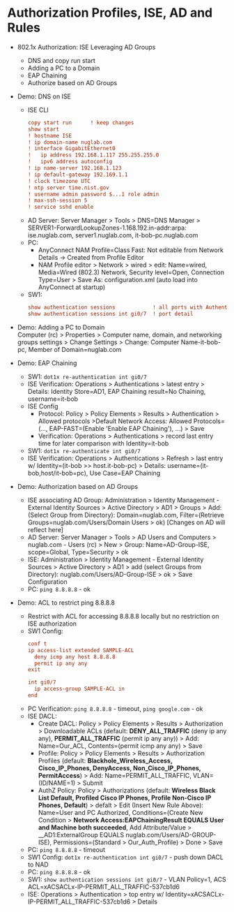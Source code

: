 # Authorization Profiles, ISE, AD and Rules

+ 802.1x Authorization: ISE Leveraging AD Groups
    + DNS and copy run start
    + Adding a PC to a Domain
    + EAP Chaining
    + Authorize based on AD Groups

+ Demo: DNS on ISE
    + ISE CLI
        ```cfg
        copy start run      ! keep changes
        show start
        ! hostname ISE
        ! ip domain-name nuglab.com
        ! interface GigabitEthernet0
        !   ip address 192.168.1.117 255.255.255.0
        !   ipv6 address autoconfig
        ! ip name-server 192.168.1.123
        ! ip default-gateway 192.169.1.1
        ! clock timezone UTC
        ! ntp server time.nist.gov
        ! username admin password $...1 role admin
        ! max-ssh-session 5
        ! service sshd enable
        ```
    + AD Server: Server Manager > Tools > DNS=DNS Manager > SERVER1-ForwardLookupZones-1.168.192.in-addr:arpa: ise.nuglab.com, server1.nuglab.com, it-bob-pc.nuglab.com
    + PC: 
        + AnyConnect NAM Profile=Class Fast: Not editable from Network Details -> Created from Profile Editor
        + NAM Profile editor > Network > wired > edit: Name=wired, Media=Wired (802.3) Network, Security level=Open, Connection Type=User > Save As: configuration.xml (auto load into AnyConnect at startup)
    + SW1: 
        ```cfg
        show authentication sessions            ! all ports with Authentication session
        show authentication sessions int gi0/7  ! port detail
        ```

+ Demo: Adding a PC to Domain <br/>
    Computer (rc) > Properties > Computer name, domain, and networking groups settings > Change Settings > Change: Computer Name-it-bob-pc, Member of Domain=nuglab.com

+ Demo: EAP Chaining
    + SW1: `dot1x re-authentication int gi0/7`
    + ISE Verification: Operations > Authentications > latest entry > Details: Identity Store=AD1, EAP Chaining result=No Chaining, username=it-bob
    + ISE Config
        + Protocol: Policy > Policy Elements > Results > Authentication > Allowed protocols >Default Network Access: Allowed Protocols=(..., EAP-FAST=(Enable 'Enable EAP Chaining'), ...) > Save
        + Verification: Operations > Authentications > record last entry time for later comparison with Identity=it-bob
    + SW1: `dot1x re-authenticate int gi0/7`
    + ISE Verification: Operations > Authentications > Refresh > last entry w/ Identity=(it-bob >> host.it-bob-pc) > Details: username=(it-bob,host/it-bob=pc), Use Case=EAP Chaining

+ Demo: Authorization based on AD Groups
    + ISE associating AD Group: Administration > Identity Management - External Identity Sources > Active Directory > AD1 > Groups > Add: (Select Group from Directory): Domain=nuglab.com, Filter=(Retrieve Groups=nuglab.com/Users/Domain Users > ok) [Changes on AD will reflect here]
    + AD Server: Server Manager > Tools > AD Users and Computers > nuglab.com - Users (rc) > New > Group: Name=AD-Group-ISE, scope=Global, Type=Security > ok
    + ISE: Administration > Identity Management - External Identity Sources > Active Directory > AD1 > add (select Groups from Directory): nuglab.com/Users/AD-Group-ISE > ok > Save Configuration
    + PC: `ping 8.8.8.8` - ok

+ Demo: ACL to restrict ping 8.8.8.8
    + Restrict with ACL for accessing 8.8.8.8 locally but no restriction on ISE authorization
    + SW1 Config:
        ```cfg
        conf t
        ip access-list extended SAMPLE-ACL
          deny icmp any host 8.8.8.8
          permit ip any any
        exit

        int gi0/7
          ip access-group SAMPLE-ACL in
        end
        ```
    + PC Verification: `ping 8.8.8.8` - timeout, `ping google.com` - ok
    + ISE DACL: 
        + Create DACL: Policy > Policy Elements > Results > Authorization > Downloadable ACLs (default: __DENY_ALL_TRAFFIC__ (deny ip any any), __PERMIT_ALL_TRAFFIC__ (permit ip any any)) > Add: Name=Our_ACL, Contents=(permit icmp any any) > Save
        + Profile: Policy > Policy Elements > Results > Authorization Profiles (default: __Blackhole_Wireless_Access, Cisco_IP_Phones, DenyAccess, Non_Cisco_IP_Phones, PermitAccess__) > Add: Name=PERMIT_ALL_TRAFFIC, VLAN=(ID/NAME=1) > Submit
        + AuthZ Policy: Policy > Authorizations (default: __Wireless Black List Default, Profiled Cisco IP Phones, Profile Non-Cisco IP Phones, Default__) > defalt >  Edit (Insert New Rule Above): Name=User and PC Authorized, Conditions=(Create New Condition > __Network Access:EAPChainingResult EQUALS User and Machine both succeeded__, Add Attribute/Value > __AD1:ExternalGroup EQUALS nuglab.com/Users/AD-GROUP-ISE), Permissions=(Standard > Our_Auth_Profile) > Done > Save
    + PC: `ping 8.8.8.8` - timeout
    + SW1 Config: `dot1x re-authentication int gi0/7` - push down DACL to NAD
    + PC: `ping 8.8.8.8` - ok
    + SW1: `show authentication sessions int gi0/7` - VLAN Policy=1, ACS ACL=xACSACLx-IP-PERMIT_ALL_TRAFFIC-537cb1d6
    + ISE: Operations > Authentication > top entry w/ Identity=xACSACLx-IP-PERMIT_ALL_TRAFFIC-537cb1d6 > Details








